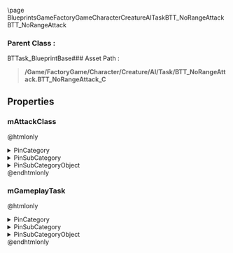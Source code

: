 \page BlueprintsGameFactoryGameCharacterCreatureAITaskBTT_NoRangeAttack BTT_NoRangeAttack
### Parent Class :
BTTask_BlueprintBase### Asset Path :
<b><blockquote>/Game/FactoryGame/Character/Creature/AI/Task/BTT_NoRangeAttack.BTT_NoRangeAttack_C</blockquote></b>
## Properties

### mAttackClass
@htmlonly
<details>
 <summary>PinCategory</summary>
<blockquote>Class</blockquote>
</details>
<details>
 <summary>PinSubCategory</summary>
<blockquote>Class</blockquote>
</details>
<details>
 <summary>PinSubCategoryObject</summary>
<b><a href="_class_script_f_g_attack.html"><blockquote>FGAttack</blockquote></a></b>
</details>
@endhtmlonly

### mGameplayTask
@htmlonly
<details>
 <summary>PinCategory</summary>
<blockquote>Object</blockquote>
</details>
<details>
 <summary>PinSubCategory</summary>
<blockquote>Object</blockquote>
</details>
<details>
 <summary>PinSubCategoryObject</summary>
<b><a href="_class_script_gameplay_task.html"><blockquote>GameplayTask</blockquote></a></b>
</details>
@endhtmlonly

